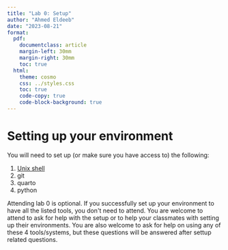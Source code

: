 ```yaml
---
title: "Lab 0: Setup"
author: "Ahmed Eldeeb"
date: "2023-08-21"
format:
  pdf:
    documentclass: article
    margin-left: 30mm
    margin-right: 30mm
    toc: true
  html:
    theme: cosmo
    css: ../styles.css
    toc: true
    code-copy: true
    code-block-background: true
---
```


# Setting up your environment

You will need to set up (or make sure you have access to) the following:

1. [Unix shell](../howtos/accessingUnixCommandLine.md)
2. git
3. quarto
4. python

Attending lab 0 is optional. If you successfully set up your environment to have all the listed tools, you don't need to attend. You are welcome to attend to ask for help with the setup or to help your classmates with setting up their environments. You are also welcome to ask for help on using any of these 4 tools/systems, but these questions will be answered after settup related questions.


